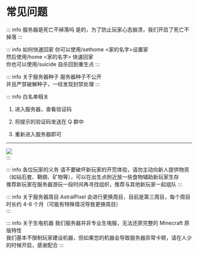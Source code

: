 # 常见问题

::: info 服务器是死亡不掉落吗
是的，为了防止玩家心态崩溃，我们开启了死亡不掉落
:::


::: info 如何快速回家
你可以使用/sethome <家的名字>设置家<br>
然后使用/home <家的名字> 快速回家<br>
你也可以使用/suicide 自杀回到重生点
:::

::: info 关于服务器种子
服务器种子不公开<br>
并且严禁破解种子，一经发现封禁处理
:::


::: info 白名单相关
1. 进入服务器，查看验证码

2. 将提示的验证码发送在 Q 群中

3. 重新进入服务器即可

---

<div style="display: flex; justify-content: space-between;">
    <img src="/whitelist-1.jpg">
</div>
:::

::: info 各位玩家的义务
请不要破坏新玩家的开荒体验，请勿主动向新人提供物资（如钻石套、鞘翅、矿物等），可以在出生点附近放一些食物辅助新玩家生存<br>
推荐新玩家在服务器游玩一段时间再寻找组织，推荐与其他新玩家一起组队
:::

::: info 关于服务器周目
AstralPixel 会进行更换周目，目前是第三周目，每个周目时长约 4-6 个月（可能有特殊情况导致更换周目）<br>
:::

::: info 关于生电机器
我们服务器并非专业生电服，无法还原完整的 Minecraft 原版特性<br>
我们基本不限制玩家建设机器，但如果您的机器会导致服务器异常卡顿，请在人少的时候开启，感谢配合
:::
